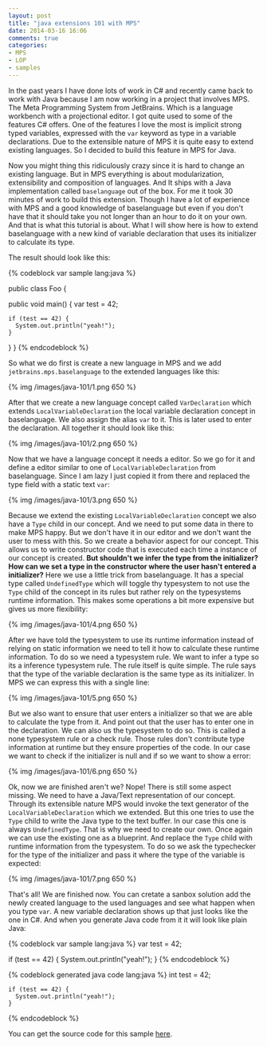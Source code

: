 ```yaml
---
layout: post
title: "java extensions 101 with MPS"
date: 2014-03-16 16:06
comments: true
categories:
- MPS
- LOP
- samples
---
```

In the past years I have done lots of work in C# and recently came back to work with Java because I am
now working in a project that involves MPS. The Meta Programming System from JetBrains. Which is a
language workbench with a projectional editor. I got quite used to some of the features C# offers.
One of the features I love the most is implicit strong typed variables, expressed with the `var` keyword
as type in a variable declarations. Due to the extensible nature of MPS it is quite easy to extend existing
languages. So I decided to build this feature in MPS for Java.

Now you might thing this ridiculously crazy since it is hard to change an existing language. But in MPS
everything is about modularization, extensibility and composition of languages. And It ships with a
Java implementation called `baselanguage` out of the box. For me it took 30 minutes of work to build
this extension. Though I have a lot of experience with MPS and a good knowledge of baselanguage
but even if you don't have that it should take you not longer than an hour to do it on your own. And that is
what this tutorial is about. What I will show here is how to extend
baselanguage with a new kind of variable declaration that uses its initializer to calculate its type.

<!--more-->

The result should look like this:

{% codeblock var sample  lang:java %}

public class Foo { 
   
  public void main() { 
    var test = 42; 
       
    if (test == 42) { 
      System.out.println("yeah!"); 
    } 
       
  } 
}
{% endcodeblock %}

So what we do first is create a new language in MPS and we add `jetbrains.mps.baselanguage` to the
extended languages like this:

{% img /images/java-101/1.png 650 %}

After that we create a new language concept called `VarDeclaration` which extends `LocalVariableDeclaration`
the local variable declaration concept in baselanguage. We also assign the alias `var` to it. This is later
used to enter the declaration. All together it should look like this:

{% img /images/java-101/2.png 650 %}

Now that we have a language concept it needs a editor. So we go for it and define a editor similar to
one of  `LocalVariableDeclaration` from baselanguage. Since I am lazy I just copied it from there
and replaced the type field with a static text `var`:

{% img /images/java-101/3.png 650 %}

Because we extend the existing `LocalVariableDeclaration` concept we also have a `Type` child in our
concept. And we need to put some data in there to make MPS happy. But we don't have it in our editor
and we don't want the user to mess with this. So we create a behavior aspect for our concept. This
allows us to write constructor code that is executed each time a instance of our concept is created. **But
shouldn't we infer the type from the initializer? How can we set a type in the constructor where the
user hasn't entered a initializer?** Here we use a little trick from baselanguage. It has a special type called
`UndefinedType` which will toggle thy typesystem to not use the `Type` child of the concept in its
rules but rather rely on the typesystems runtime information. This makes some operations a bit more
expensive but gives us more flexibility:

{% img /images/java-101/4.png 650 %}

After we have told the typesystem to use its runtime information instead of relying on static information
we need to tell it how to calculate these runtime information. To do so we need a typesystem rule. We
want to infer a type so its a inference typesystem rule. The rule itself is quite simple. The rule says that
the type of the variable declaration is the same type as its initializer. In MPS we can express this with a
single line:

{% img /images/java-101/5.png 650 %}

But we also want to ensure that user enters a initializer so that we are able to calculate the type from it.
And point out that the user has to enter one in the declaration. We can also us the typesystem to do so. This is called a none
typesystem rule or a check rule. Those rules don't contribute type information at runtime but they ensure
properties of the code. In our case we want to check if the initializer is null and if so we want to show
a error:

{% img /images/java-101/6.png 650 %}

Ok, now we are finished aren't we? Nope! There is still some aspect missing. We need to have a Java/Text
representation of our concept. Through its extensible nature MPS would invoke the text generator of
the `LocalVariableDeclaration` which we extended. But this one tries to use the `Type` child to write
the Java type to the text buffer. In our case this one is always `UndefinedType`. That is why we need
to create our own. Once again we can use the existing one as a blueprint. And replace the `Type` child
with runtime information from the typesystem. To do so we ask the typechecker for the type of the
initializer and pass it where the type of the variable is expected:

{% img /images/java-101/7.png 650 %}

That's all! We are finished now. You can cretate a sanbox solution add the newly created language to the
used languages and see what happen when you type `var`. A new variable declaration shows up that
just looks like the one in C#. And when you generate Java code from it it will look like plain Java:

{% codeblock var sample  lang:java %}
var test = 42; 
   
if (test == 42) { 
  System.out.println("yeah!"); 
}
{% endcodeblock %}

{% codeblock generated java code  lang:java %}
    int test = 42;

    if (test == 42) {
      System.out.println("yeah!");
    }
{% endcodeblock %}

You can get the source code for this sample [here](https://github.com/coolya/ws.logv.baselanguage).